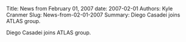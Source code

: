 Title: News from February 01, 2007
date: 2007-02-01
Authors: Kyle Cranmer
Slug: News-from-02-01-2007
Summary:  Diego Casadei joins ATLAS group.
 

 Diego Casadei joins ATLAS group.
 